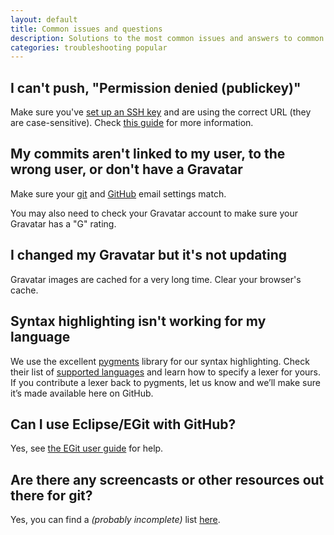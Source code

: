 ```yaml
---
layout: default
title: Common issues and questions
description: Solutions to the most common issues and answers to common questions
categories: troubleshooting popular
---
```


I can't push, "Permission denied (publickey)"
---------------------------------------------

Make sure you've [set up an SSH key](/key-setup-redirect) and are using the correct URL (they are case-sensitive).  Check [this guide](/troubleshooting-ssh) for more information.

My commits aren't linked to my user, to the wrong user, or don't have a Gravatar
-----------------------------------------------------------------------------------

Make sure your [git](/git-email-settings) and [GitHub](https://github.com/settings/emails) email settings match.

You may also need to check your Gravatar account to make sure your Gravatar has a "G" rating.

I changed my Gravatar but it's not updating
-------------------------------------------

Gravatar images are cached for a very long time. Clear your browser's cache.

Syntax highlighting isn't working for my language
-------------------------------------------------

We use the excellent [pygments](http://pygments.org/) library for our syntax highlighting. Check their list of [supported languages](http://pygments.org/languages/) and learn how to specify a lexer for yours. If you contribute a lexer back to pygments, let us know and we’ll make sure it’s made available here on GitHub.

Can I use Eclipse/EGit with GitHub?
-----------------------------------

Yes, see [the EGit user guide](http://wiki.eclipse.org/EGit/User_Guide) for help.

Are there any screencasts or other resources out there for git?
---------------------------------------------------------------

Yes, you can find a *(probably incomplete)* list [here](http://gist.github.com/423320).
